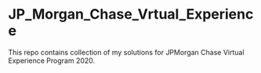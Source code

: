 # JP_Morgan_Chase_Vrtual_Experience
This repo contains collection of my solutions for JPMorgan Chase Virtual Experience Program 2020.

